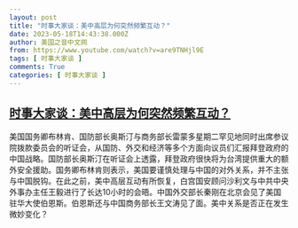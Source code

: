 ```yaml
---
layout: post
title: "时事大家谈：美中高层为何突然频繁互动？"
date: 2023-05-18T14:43:38.000Z
author: 美国之音中文网
from: https://www.youtube.com/watch?v=are9TNHjl9E
tags: [ 时事大家谈 ]
comments: True
categories: [ 时事大家谈 ]
---
```

<!--1684421018000-->
[时事大家谈：美中高层为何突然频繁互动？](https://www.youtube.com/watch?v=are9TNHjl9E)
------

<div>
美国国务卿布林肯、国防部长奥斯汀与商务部长雷蒙多星期二罕见地同时出席参议院拨款委员会的听证会，从国防、外交和经济等多个方面向议员们汇报拜登政府的中国战略。国防部长奥斯汀在听证会上透露，拜登政府很快将为台湾提供重大的额外安全援助。国务卿布林肯则表示，美国要谨慎处理与中国的对外关系，并不主张与中国脱钩。在此之前，美中高层互动有所恢复，白宫国安顾问沙利文与中共中央外事办主任王毅进行了长达10小时的会晤。中国外交部长秦刚在北京会见了美国驻华大使伯恩斯。伯恩斯还与中国商务部长王文涛见了面。美中关系是否正在发生微妙变化？
</div>
